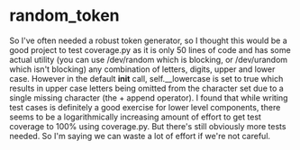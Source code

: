 # random_token
So I've often needed a robust token generator, so I thought this would be a good project to test coverage.py as it is only 50 lines of code and has some actual utility (you can use /dev/random which is blocking, or /dev/urandom which isn't blocking) any combination of letters, digits, upper and lower case. However in the default __init__ call, self.__lowercase is set to true which results in upper case letters being omitted from the character set due to a single missing character (the + append operator). I found that while writing test cases is definitely a good exercise for lower level components, there seems to be a logarithmically increasing amount of effort to get test coverage to 100% using coverage.py. But there's still obviously more tests needed. So I'm saying we can waste a lot of effort if we're not careful.

